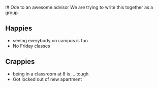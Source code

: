 l# Ode to an awesome advisor
We are trying to write this together as a group


## Happies

- seeing everybody on campus is fun
- No Friday classes

## Crappies

- being in a classroom at 8 is ... tough
- Got locked out of new apartment
